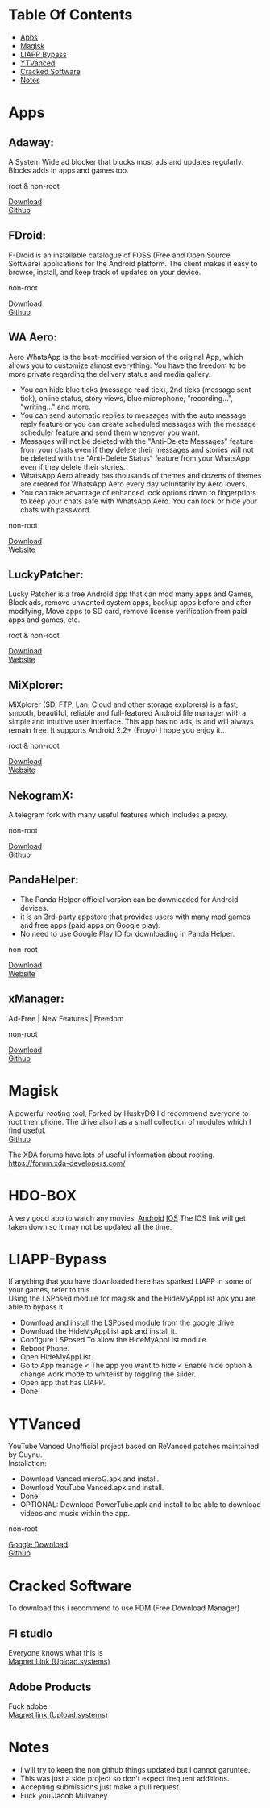 # Table Of Contents
* [Apps](#apps)  
* [Magisk](#magisk)  
* [LIAPP Bypass](#liapp-bypass)  
* [YTVanced](#ytvanced)
* [Cracked Software](#cracked-software)
* [Notes](#notes)


# Apps
## Adaway:
A System Wide ad blocker that blocks most ads and updates regularly. Blocks adds in apps and games too.  

root & non-root  

[Download](https://github.com/AdAway/AdAway/releases)  
[Github](https://github.com/AdAway/AdAway)  

## FDroid:
F-Droid is an installable catalogue of FOSS (Free and Open Source Software) applications for the Android platform. The client makes it easy to browse, install, and keep track of updates on your device.  

non-root  

[Download](https://f-droid.org/en/)  
[Github](https://github.com/f-droid/fdroidclient)

## WA Aero:  
Aero WhatsApp is the best-modified version of the original App, which allows you to customize almost everything. You have the freedom to be more private regarding the delivery status and media gallery.  

* You can hide blue ticks (message read tick), 2nd ticks (message sent tick), online status, story views, blue microphone, "recording...", "writing..." and more.  
* You can send automatic replies to messages with the auto message reply feature or you can create scheduled messages with the message scheduler feature and send them whenever you want.  
* Messages will not be deleted with the "Anti-Delete Messages" feature from your chats even if they delete their messages and stories will not be deleted with the "Anti-Delete Status" feature from your WhatsApp even if they delete their stories.  
* WhatsApp Aero already has thousands of themes and dozens of themes are created for WhatsApp Aero every day voluntarily by Aero lovers.  
* You can take advantage of enhanced lock options down to fingerprints to keep your chats safe with WhatsApp Aero. You can lock or hide your chats with password.  

non-root  

[Download](https://whatsaero.com/download-wpaero/?lang=en)  
[Website](https://whatsaero.com/)  

## LuckyPatcher:  
Lucky Patcher is a free Android app that can mod many apps and Games, Block ads, remove unwanted system apps, backup apps before and after modifying, Move apps to SD card, remove license verification from paid apps and games, etc.  

root & non-root  

[Download](https://www.luckypatchers.com/download/)  
[Website](https://www.luckypatchers.com/)  

## MiXplorer:
MiXplorer (SD, FTP, Lan, Cloud and other storage explorers) is a fast, smooth, beautiful, reliable and full-featured Android file manager with a simple and intuitive user interface. This app has no ads, is and will always remain free. It supports Android 2.2+ (Froyo) I hope you enjoy it..  

root & non-root  

[Download](https://drive.google.com/drive/folders/1BfeK39boriHy-9q76eXLLqbCwfV17-Gv)  
[Website](https://mixplorer.com/)  

## NekogramX:
A telegram fork with many useful features which includes a proxy.  

non-root  

[Download](https://github.com/NekoX-Dev/NekoX/releases)  
[Github](https://github.com/NekoX-Dev/NekoX)  

## PandaHelper:
* The Panda Helper official version can be downloaded for Android devices.  
* it is an 3rd-party appstore that provides users with many mod games and free apps (paid apps on Google play).  
* No need to use Google Play ID for downloading in Panda Helper.  

non-root  

[Download](https://pandahelp.vip/pandalatest-android)  
[Website](https://pandahelp.vip/)  

## xManager:
Ad-Free | New Features | Freedom  

non-root  

[Download](https://github.com/xManager-App/xManager/releases)  
[Github](https://github.com/xManager-App/xManager)  


# Magisk

A powerful rooting tool, Forked by HuskyDG I'd recommend everyone to root their phone. The drive also has a small collection of modules which I find useful.  
[Github](https://github.com/topjohnwu/Magisk/releases)  

The XDA forums have lots of useful information about rooting.  
https://forum.xda-developers.com/  

# HDO-BOX
A very good app to watch any movies.
[Android](https://hdo.app/)
[IOS](https://apps.apple.com/us/app/show-mania/id6447087272)
The IOS link will get taken down so it may not be updated all the time.


# LIAPP-Bypass  
If anything that you have downloaded here has sparked LIAPP in some of your games, refer to this.  
Using the LSPosed module for magisk and the HideMyAppList apk you are able to bypass it.  

* Download and install the LSPosed module from the google drive.  
* Download the HideMyAppList apk and install it.  
* Configure LSPosed To allow the HideMyAppList module.  
* Reboot Phone.  
* Open HideMyAppList.  
* Go to App manage < The app you want to hide < Enable hide option & change work mode to whitelist by toggling the slider.  
* Open app that has LIAPP.  
* Done!  

# YTVanced  
YouTube Vanced Unofficial project based on ReVanced patches maintained by Cuynu.  
Installation:  
* Download Vanced microG.apk and install.
* Download YouTube Vanced.apk and install. 
* Done!
* OPTIONAL: Download PowerTube.apk and install to be able to download videos and music within the app.

non-root

[Google Download](https://drive.google.com/drive/folders/13mYdrHKE-1Z2vnxA9bwPzjwD45grQp2f?usp=share_link)  
[Github](https://github.com/cuynu/ytvanced)  

# Cracked Software

To download this i recommend to use FDM (Free Download Manager)

## Fl studio  
Everyone knows what this is  
[Magnet Link (Upload.systems)](https://api.upload.systems/pastes/xkRhQ8QhE7Bv/raw)  

## Adobe Products  
Fuck adobe  
[Magnet link (Upload.systems)](https://api.upload.systems/pastes/RGQHjNKZLjP1/raw)  





# Notes

* I will try to keep the non github things updated but I cannot garuntee.
* This was just a side project so don't expect frequent additions.
* Accepting submissions just make a pull request.
* Fuck you Jacob Mulvaney
